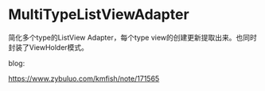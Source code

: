 # MultiTypeListViewAdapter
简化多个type的ListView Adapter，每个type view的创建更新提取出来。也同时封装了ViewHolder模式。

blog:

https://www.zybuluo.com/kmfish/note/171565
